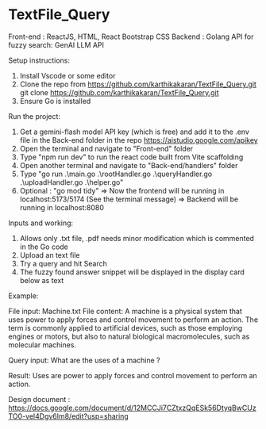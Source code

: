 # TextFile_Query

Front-end : ReactJS, HTML, React Bootstrap CSS
Backend : Golang
API for fuzzy search: GenAI LLM API

Setup instructions:

1. Install Vscode or some editor
2. Clone the repo from https://github.com/karthikakaran/TextFile_Query.git
   git clone https://github.com/karthikakaran/TextFile_Query.git
3. Ensure Go is installed

Run the project:

1. Get a gemini-flash model API key (which is free) and add it to the .env file in the Back-end folder in the repo
   https://aistudio.google.com/apikey
2. Open the terminal and navigate to "Front-end" folder
3. Type "npm run dev" to run the react code built from Vite scaffolding
4. Open another terminal and navigate to "Back-end/handlers" folder
5. Type "go run .\main.go .\rootHandler.go .\queryHandler.go .\uploadHandler.go .\helper.go"
6. Optional : "go mod tidy"
   => Now the frontend will be running in localhost:5173/5174 (See the terminal message)
   => Backend will be running in localhost:8080

Inputs and working:

1. Allows only .txt file, .pdf needs minor modification which is commented in the Go code
2. Upload an text file
3. Try a query and hit Search
4. The fuzzy found answer snippet will be displayed in the display card below as text

Example:

File input: Machine.txt
File content: A machine is a physical system that uses power to apply forces and control movement to perform an action. The term is commonly applied to artificial devices, such as those employing engines or motors, but also to natural biological macromolecules, such as molecular machines.

Query input: What are the uses of a machine ?

Result: Uses are power to apply forces and control movement to perform an action.

Design document : https://docs.google.com/document/d/12MCCJi7CZtxzQqESk56DtyqBwCUzTO0-vel4Dgv6lm8/edit?usp=sharing
